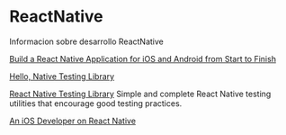 # ReactNative
Informacion sobre desarrollo ReactNative

[Build a React Native Application for iOS and Android from Start to Finish](https://egghead.io/courses/build-a-react-native-application-for-ios-and-android-from-start-to-finish?utm_source=twitter&utm_campaign=reactnativerestaurant&utm_content=follow-up)

[Hello, Native Testing Library](https://medium.com/@brandoncarroll/hello-native-testing-library-91ea326ea0f5) 

[React Native Testing Library](https://www.native-testing-library.com/) Simple and complete React Native testing utilities that encourage good testing practices.

[An iOS Developer on React Native](https://medium.com/ios-os-x-development/an-ios-developer-on-react-native-1f24786c29f0)
